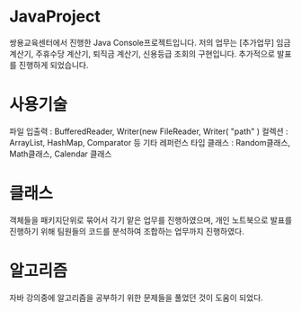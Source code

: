 # JavaProject

쌍용교육센터에서 진행한 Java Console프로젝트입니다.
저의 업무는 [추가업무] 임금계산기, 주휴수당 계산기, 퇴직금 계산기, 신용등급 조회의 구현입니다.
추가적으로 발표를 진행하게 되었습니다.

# 사용기술
파일 입출력 : BufferedReader, Writer(new FileReader, Writer( "path" )
컬렉션 : ArrayList<T>, HashMap<T>, Comparator 등
기타 레퍼런스 타입 클래스 : Random클래스, Math클래스, Calendar 클래스

# 클래스
객체들을 패키지단위로 묶어서 각기 맡은 업무를 진행하였으며, 개인 노트북으로 발표를 진행하기 위해 팀원들의 코드를 분석하여 조합하는 업무까지 진행하였다.
  
# 알고리즘
자바 강의중에 알고리즘을 공부하기 위한 문제들을 풀었던 것이 도움이 되었다.
  
  
